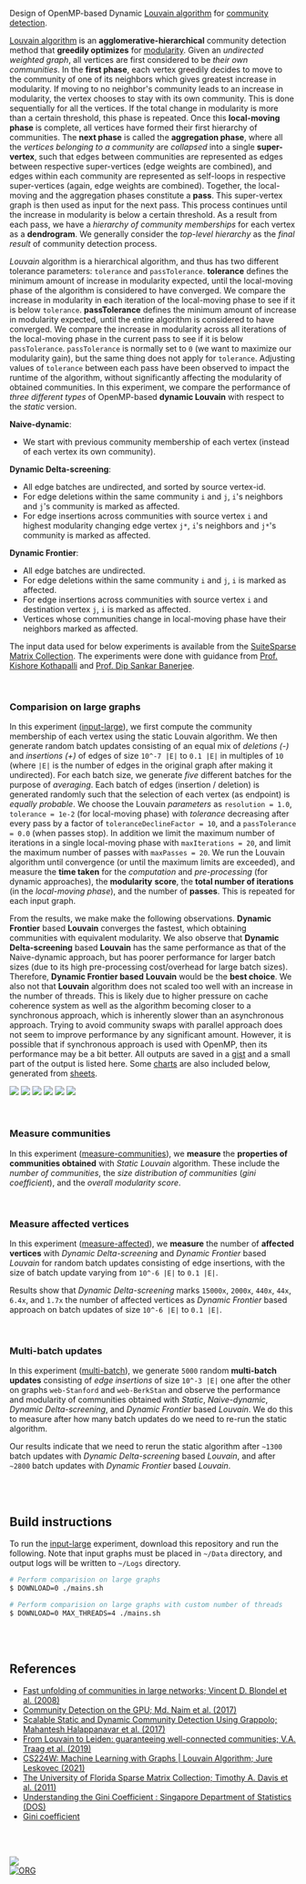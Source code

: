 Design of OpenMP-based Dynamic [Louvain algorithm] for [community detection].

[Louvain algorithm] is an **agglomerative-hierarchical** community detection
method that **greedily optimizes** for [modularity]. Given an *undirected*
*weighted graph*, all vertices are first considered to be *their own*
*communities*. In the **first phase**, each vertex greedily decides to move to
the community of one of its neighbors which gives greatest increase in
modularity. If moving to no neighbor's community leads to an increase in
modularity, the vertex chooses to stay with its own community. This is done
sequentially for all the vertices. If the total change in modularity is more
than a certain threshold, this phase is repeated. Once this **local-moving**
**phase** is complete, all vertices have formed their first hierarchy of
communities. The **next phase** is called the **aggregation phase**, where all
the *vertices belonging to a community* are *collapsed* into a single
**super-vertex**, such that edges between communities are represented as edges
between respective super-vertices (edge weights are combined), and edges within
each community are represented as self-loops in respective super-vertices
(again, edge weights are combined). Together, the local-moving and the
aggregation phases constitute a **pass**. This super-vertex graph is then used
as input for the next pass. This process continues until the increase in
modularity is below a certain threshold. As a result from each pass, we have a
*hierarchy of community memberships* for each vertex as a **dendrogram**. We
generally consider the *top-level hierarchy* as the *final result* of community
detection process.

*Louvain* algorithm is a hierarchical algorithm, and thus has two different
tolerance parameters: `tolerance` and `passTolerance`. **tolerance** defines the
minimum amount of increase in modularity expected, until the local-moving phase
of the algorithm is considered to have converged. We compare the increase in
modularity in each iteration of the local-moving phase to see if it is below
`tolerance`. **passTolerance** defines the minimum amount of increase in
modularity expected, until the entire algorithm is considered to have converged.
We compare the increase in modularity across all iterations of the local-moving
phase in the current pass to see if it is below `passTolerance`. `passTolerance`
is normally set to `0` (we want to maximize our modularity gain), but the same
thing does not apply for `tolerance`. Adjusting values of `tolerance` between
each pass have been observed to impact the runtime of the algorithm, without
significantly affecting the modularity of obtained communities. In this
experiment, we compare the performance of *three different types* of OpenMP-based
**dynamic Louvain** with respect to the *static* version.

**Naive-dynamic**:
- We start with previous community membership of each vertex (instead of each vertex its own community).

**Dynamic Delta-screening**:
- All edge batches are undirected, and sorted by source vertex-id.
- For edge deletions within the same community `i` and `j`,
  `i`'s neighbors and `j`'s community is marked as affected.
- For edge insertions across communities with source vertex `i` and highest modularity changing edge vertex `j*`,
  `i`'s neighbors and `j*`'s community is marked as affected.

**Dynamic Frontier**:
- All edge batches are undirected.
- For edge deletions within the same community `i` and `j`,
  `i` is marked as affected.
- For edge insertions across communities with source vertex `i` and destination vertex `j`,
  `i` is marked as affected.
- Vertices whose communities change in local-moving phase have their neighbors marked as affected.

The input data used for below experiments is available from the [SuiteSparse Matrix Collection].
The experiments were done with guidance from [Prof. Kishore Kothapalli] and
[Prof. Dip Sankar Banerjee].

[Louvain algorithm]: https://en.wikipedia.org/wiki/Louvain_method
[community detection]: https://en.wikipedia.org/wiki/Community_search
[modularity]: https://en.wikipedia.org/wiki/Modularity_(networks)
[Prof. Dip Sankar Banerjee]: https://sites.google.com/site/dipsankarban/
[Prof. Kishore Kothapalli]: https://faculty.iiit.ac.in/~kkishore/
[SuiteSparse Matrix Collection]: https://sparse.tamu.edu

<br>


### Comparision on large graphs

In this experiment ([input-large]), we first compute the community membership of
each vertex using the static Louvain algorithm. We then generate random batch
updates consisting of an equal mix of *deletions (-)* and  *insertions (+)* of
edges of size `10^-7 |E|` to `0.1 |E|` in multiples of `10` (where `|E|` is the
number of edges in the original graph after making it undirected). For each
batch size, we generate *five* different batches for the purpose of *averaging*.
Each batch of edges (insertion / deletion) is generated randomly such that the
selection of each vertex (as endpoint) is *equally probable*. We choose the
Louvain *parameters* as `resolution = 1.0`, `tolerance = 1e-2` (for local-moving
phase) with *tolerance* decreasing after every pass by a factor of
`toleranceDeclineFactor = 10`, and a `passTolerance = 0.0` (when passes stop).
In addition we limit the maximum number of iterations in a single local-moving
phase with `maxIterations = 20`, and limit the maximum number of passes with
`maxPasses = 20`. We run the Louvain algorithm until convergence (or until the
maximum limits are exceeded), and measure the **time taken** for the
*computation* and *pre-processing* (for dynamic approaches), the **modularity**
**score**, the **total number of iterations** (in the *local-moving phase*), and
the number of **passes**. This is repeated for each input graph.

From the results, we make make the following observations. **Dynamic Frontier**
based **Louvain** converges the fastest, which obtaining communities with
equivalent modularity. We also observe that **Dynamic Delta-screening** based
**Louvain** has the same performance as that of the Naive-dynamic approach, but
has poorer performance for larger batch sizes (due to its high pre-processing
cost/overhead for large batch sizes). Therefore, **Dynamic Frontier based**
**Louvain** would be the **best choice**. We also not that **Louvain** algorithm
does not scaled too well with an increase in the number of threads. This is
likely due to higher pressure on cache coherence system as well as the algorithm
becoming closer to a synchronous approach, which is inherently slower than an
asynchronous approach. Trying to avoid community swaps with parallel approach
does not seem to improve performance by any significant amount. However, it is
possible that if synchronous approach is used with OpenMP, then its performance
may be a bit better. All outputs are saved in a [gist] and a small part of the
output is listed here. Some [charts] are also included below, generated from
[sheets].

[![](https://i.imgur.com/FDFFa4F.png)][sheetp]
[![](https://i.imgur.com/cb8M5dO.png)][sheetp]
[![](https://i.imgur.com/uls0R3W.png)][sheetp]
[![](https://i.imgur.com/SlWkSBc.png)][sheetp]
[![](https://i.imgur.com/goTmd1W.png)][sheetp]
[![](https://i.imgur.com/eW0rCWo.png)][sheetp]

[input-large]: https://github.com/puzzlef/louvain-communities-openmp-dynamic/tree/input-large
[gist]: https://gist.github.com/wolfram77/2d64f933f6524ba15ee7593f7e3b10f5
[charts]: https://imgur.com/a/Gbc8WgO
[sheets]: https://docs.google.com/spreadsheets/d/1F6Z-lWNDYynm6m2PTsIN_nxMu8Y9CrkIQagCU0Nr2LU/edit?usp=sharing
[sheetp]: https://docs.google.com/spreadsheets/d/e/2PACX-1vS5LH03ALzgcv6QNV9I9Wl1_000Vl9BNZKnMdF04d4qeG5dqQ60fFHL4xynG_8LnVFbsyaJAucWuen6/pubhtml

<br>


### Measure communities

In this experiment ([measure-communities]), we **measure** the **properties of**
**communities obtained** with *Static Louvain* algorithm. These include the
*number of communities*, the *size distribution of communities* (*gini*
*coefficient*), and the *overall modularity score*.

[measure-communities]: https://github.com/puzzlef/louvain-communities-openmp-dynamic/tree/measure-communities

<br>


### Measure affected vertices

In this experiment ([measure-affected]), we **measure** the number of **affected**
**vertices** with *Dynamic* *Delta-screening* and *Dynamic Frontier* based
*Louvain* for random batch updates consisting of edge insertions, with the size
of batch update varying from `10^-6 |E|` to `0.1 |E|`.

Results show that *Dynamic Delta-screening* marks `15000x`, `2000x`, `440x`,
`44x`, `6.4x`, and `1.7x` the number of affected vertices as *Dynamic Frontier*
based approach on batch updates of size `10^-6 |E|` to `0.1 |E|`.

[measure-affected]: https://github.com/puzzlef/louvain-communities-openmp-dynamic/tree/measure-affected

<br>


### Multi-batch updates

In this experiment ([multi-batch]), we generate `5000` random **multi-batch updates** consisting
of *edge insertions* of size `10^-3 |E|` one after the other on graphs
`web-Stanford` and `web-BerkStan` and observe the performance and modularity of
communities obtained with *Static*, *Naive-dynamic*, *Dynamic Delta-screening*,
and *Dynamic Frontier* based *Louvain*. We do this to measure after how many
batch updates do we need to re-run the static algorithm.

Our results indicate that we need to rerun the static algorithm after `~1300`
batch updates with *Dynamic Delta-screening* based *Louvain*, and after `~2800`
batch updates with *Dynamic Frontier* based *Louvain*.

[multi-batch]: https://github.com/puzzlef/louvain-communities-openmp-dynamic/tree/multi-batch

<br>
<br>


## Build instructions

To run the [input-large] experiment, download this repository and run the
following. Note that input graphs must be placed in `~/Data` directory, and
output logs will be written to `~/Logs` directory.

```bash
# Perform comparision on large graphs
$ DOWNLOAD=0 ./mains.sh

# Perform comparision on large graphs with custom number of threads
$ DOWNLOAD=0 MAX_THREADS=4 ./mains.sh
```


<br>
<br>


## References

- [Fast unfolding of communities in large networks; Vincent D. Blondel et al. (2008)](https://arxiv.org/abs/0803.0476)
- [Community Detection on the GPU; Md. Naim et al. (2017)](https://arxiv.org/abs/1305.2006)
- [Scalable Static and Dynamic Community Detection Using Grappolo; Mahantesh Halappanavar et al. (2017)](https://ieeexplore.ieee.org/document/8091047)
- [From Louvain to Leiden: guaranteeing well-connected communities; V.A. Traag et al. (2019)](https://www.nature.com/articles/s41598-019-41695-z)
- [CS224W: Machine Learning with Graphs | Louvain Algorithm; Jure Leskovec (2021)](https://www.youtube.com/watch?v=0zuiLBOIcsw)
- [The University of Florida Sparse Matrix Collection; Timothy A. Davis et al. (2011)](https://doi.org/10.1145/2049662.2049663)
- [Understanding the Gini Coefficient : Singapore Department of Statistics (DOS)](https://www.youtube.com/watch?v=BwSB__Ugo1s)
- [Gini coefficient](https://en.wikipedia.org/wiki/Gini_coefficient)

<br>
<br>


[![](https://i.imgur.com/UGB0g2L.jpg)](https://www.youtube.com/watch?v=pIF3wOet-zw)<br>
[![ORG](https://img.shields.io/badge/org-puzzlef-green?logo=Org)](https://puzzlef.github.io)
